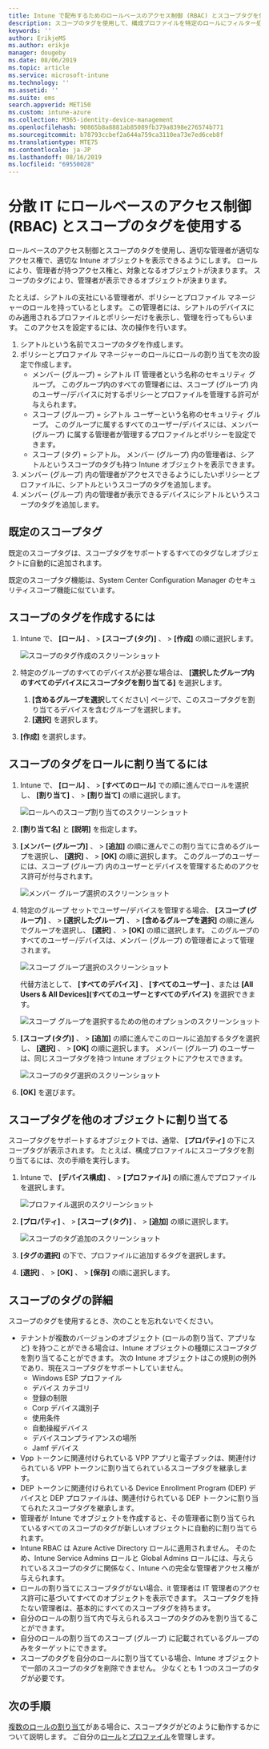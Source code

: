 ```yaml
---
title: Intune で配布するためのロールベースのアクセス制御 (RBAC) とスコープタグを使用する |Microsoft Docs
description: スコープのタグを使用して、構成プロファイルを特定のロールにフィルター処理します。
keywords: ''
author: ErikjeMS
ms.author: erikje
manager: dougeby
ms.date: 08/06/2019
ms.topic: article
ms.service: microsoft-intune
ms.technology: ''
ms.assetid: ''
ms.suite: ems
search.appverid: MET150
ms.custom: intune-azure
ms.collection: M365-identity-device-management
ms.openlocfilehash: 90865b8a8881ab85089fb379a8398e276574b771
ms.sourcegitcommit: b78793ccbef2a644a759ca3110ea73e7ed6ceb8f
ms.translationtype: MTE75
ms.contentlocale: ja-JP
ms.lasthandoff: 08/16/2019
ms.locfileid: "69550028"
---
```

# <a name="use-role-based-access-control-rbac-and-scope-tags-for-distributed-it"></a>分散 IT にロールベースのアクセス制御 (RBAC) とスコープのタグを使用する

ロールベースのアクセス制御とスコープのタグを使用し、適切な管理者が適切なアクセス権で、適切な Intune オブジェクトを表示できるようにします。 ロールにより、管理者が持つアクセス権と、対象となるオブジェクトが決まります。 スコープのタグにより、管理者が表示できるオブジェクトが決まります。

たとえば、シアトルの支社にいる管理者が、ポリシーとプロファイル マネージャーのロールを持っているとします。 この管理者には、シアトルのデバイスにのみ適用されるプロファイルとポリシーだけを表示し、管理を行ってもらいます。 このアクセスを設定するには、次の操作を行います。

1. シアトルという名前でスコープのタグを作成します。
2. ポリシーとプロファイル マネージャーのロールにロールの割り当てを次の設定で作成します。 
    - メンバー (グループ) = シアトル IT 管理者という名称のセキュリティ グループ。 このグループ内のすべての管理者には、スコープ (グループ) 内のユーザー/デバイスに対するポリシーとプロファイルを管理する許可が与えられます。
    - スコープ (グループ) = シアトル ユーザーという名称のセキュリティ グループ。 このグループに属するすべてのユーザー/デバイスには、メンバー (グループ) に属する管理者が管理するプロファイルとポリシーを設定できます。 
    - スコープ (タグ) = シアトル。 メンバー (グループ) 内の管理者は、シアトルというスコープのタグも持つ Intune オブジェクトを表示できます。
3. メンバー (グループ) 内の管理者がアクセスできるようにしたいポリシーとプロファイルに、シアトルというスコープのタグを追加します。
4. メンバー (グループ) 内の管理者が表示できるデバイスにシアトルというスコープのタグを追加します。 

## <a name="default-scope-tag"></a>既定のスコープタグ
既定のスコープタグは、スコープタグをサポートするすべてのタグなしオブジェクトに自動的に追加されます。

既定のスコープタグ機能は、System Center Configuration Manager のセキュリティスコープ機能に似ています。 

## <a name="to-create-a-scope-tag"></a>スコープのタグを作成するには

1. Intune で、 **[ロール]** 、 >  **[スコープ (タグ)]** 、 >  **[作成]** の順に選択します。

    ![スコープのタグ作成のスクリーンショット](./media/scope-tags/create-scope-tag.png)

3. 特定のグループのすべてのデバイスが必要な場合は、 **[選択したグループ内のすべてのデバイスにスコープタグを割り当てる]** を選択します。
    1. **[含めるグループを選択**してください] ページで、このスコープタグを割り当てるデバイスを含むグループを選択します。
    2. **[選択]** を選択します。
4. **[作成]** を選択します。

## <a name="to-assign-a-scope-tag-to-a-role"></a>スコープのタグをロールに割り当てるには

1. Intune で、 **[ロール]** 、 >  **[すべてのロール]** での順に進んでロールを選択し、 **[割り当て]** 、 >  **[割り当て]** の順に選択します。

    ![ロールへのスコープ割り当てのスクリーンショット](./media/scope-tags/assign-scope-to-role.png)

2. **[割り当て名]** と **[説明]** を指定します。
3. **[メンバー (グループ)]** 、 >  **[追加]** の順に進んでこの割り当てに含めるグループを選択し、 **[選択]** 、 >  **[OK]** の順に選択します。 このグループのユーザーには、スコープ (グループ) 内のユーザーとデバイスを管理するためのアクセス許可が付与されます。

    ![メンバー グループ選択のスクリーンショット](./media/scope-tags/select-member-groups.png)

4. 特定のグループ セットでユーザー/デバイスを管理する場合、 **[スコープ (グループ)]** 、 >  **[選択したグループ]** 、 >  **[含めるグループを選択]** の順に進んでグループを選択し、 **[選択]** 、 >  **[OK]** の順に選択します。 このグループのすべてのユーザー/デバイスは、メンバー (グループ) の管理者によって管理されます。

    ![スコープ グループ選択のスクリーンショット](./media/scope-tags/select-scope-groups.png)

    代替方法として、 **[すべてのデバイス]** 、 **[すべてのユーザー]** 、または **[All Users & All Devices]\(すべてのユーザーとすべてのデバイス\)** を選択できます。

    ![スコープ グループを選択するための他のオプションのスクリーンショット](./media/scope-tags/scope-group-other-options.png)
    
5. **[スコープ (タグ)]** 、 >  **[追加]** の順に進んでこのロールに追加するタグを選択し、 **[選択]** 、 >  **[OK]** の順に選択します。 メンバー (グループ) のユーザーは、同じスコープタグを持つ Intune オブジェクトにアクセスできます。

    ![スコープのタグ選択のスクリーンショット](./media/scope-tags/select-scope-tags.png)

6. **[OK]** を選びます。 

## <a name="assign-scope-tags-to-other-objects"></a>スコープタグを他のオブジェクトに割り当てる

スコープタグをサポートするオブジェクトでは、通常、 **[プロパティ]** の下にスコープタグが表示されます。 たとえば、構成プロファイルにスコープタグを割り当てるには、次の手順を実行します。

1. Intune で、 **[デバイス構成]** 、 >  **[プロファイル]** の順に進んでプロファイルを選択します。

    ![プロファイル選択のスクリーンショット](./media/scope-tags/choose-profile.png)

2. **[プロパティ]** 、 >  **[スコープ (タグ)]** 、 >  **[追加]** の順に選択します。

    ![スコープのタグ追加のスクリーンショット](./media/scope-tags/add-scope-tags.png)

3. **[タグの選択]** の下で、プロファイルに追加するタグを選択します。
4. **[選択]** 、 >  **[OK]** 、 >  **[保存]** の順に選択します。


## <a name="scope-tag-details"></a>スコープのタグの詳細
スコープのタグを使用するとき、次のことを忘れないでください。 

- テナントが複数のバージョンのオブジェクト (ロールの割り当て、アプリなど) を持つことができる場合は、Intune オブジェクトの種類にスコープタグを割り当てることができます。
  次の Intune オブジェクトはこの規則の例外であり、現在スコープタグをサポートしていません。
    - Windows ESP プロファイル
    - デバイス カテゴリ
    - 登録の制限
    - Corp デバイス識別子
    - 使用条件
    - 自動操縦デバイス
    - デバイスコンプライアンスの場所
    - Jamf デバイス
- Vpp トークンに関連付けられている VPP アプリと電子ブックは、関連付けられている VPP トークンに割り当てられているスコープタグを継承します。
- DEP トークンに関連付けられている Device Enrollment Program (DEP) デバイスと DEP プロファイルは、関連付けられている DEP トークンに割り当てられたスコープタグを継承します。
- 管理者が Intune でオブジェクトを作成すると、その管理者に割り当てられているすべてのスコープのタグが新しいオブジェクトに自動的に割り当てられます。
- Intune RBAC は Azure Active Directory ロールに適用されません。 そのため、Intune Service Admins ロールと Global Admins ロールには、与えられているスコープのタグに関係なく、Intune への完全な管理者アクセス権が与えられます。
- ロールの割り当てにスコープタグがない場合、it 管理者は IT 管理者のアクセス許可に基づいてすべてのオブジェクトを表示できます。 スコープタグを持たない管理者は、基本的にすべてのスコープタグを持ちます。
- 自分のロールの割り当て内で与えられるスコープのタグのみを割り当てることができます。
- 自分のロールの割り当てのスコープ (グループ) に記載されているグループのみをターゲットにできます。
- スコープのタグを自分のロールに割り当てている場合、Intune オブジェクトで一部のスコープのタグを削除できません。 少なくとも 1 つのスコープのタグが必要です。

## <a name="next-steps"></a>次の手順

[複数のロールの割り当て](role-based-access-control.md#multiple-role-assignments)がある場合に、スコープタグがどのように動作するかについて説明します。
ご自分の[ロール](role-based-access-control.md)と[プロファイル](device-profile-assign.md)を管理します。
